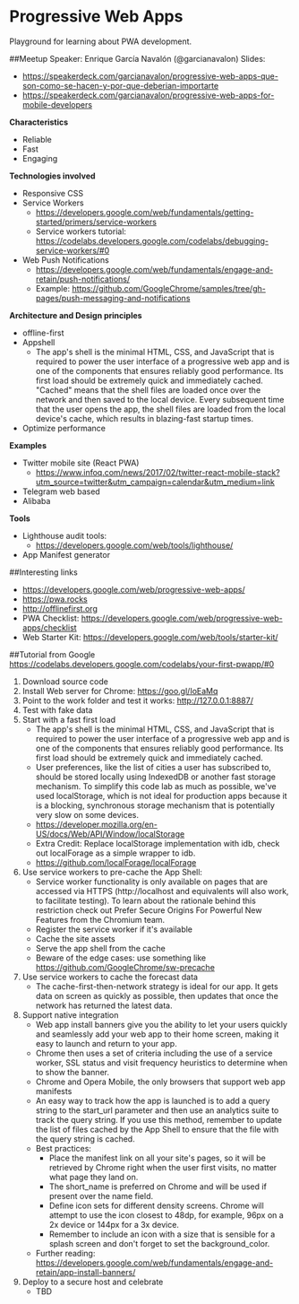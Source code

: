 # Progressive Web Apps
Playground for learning about PWA development.

##Meetup
Speaker: Enrique García Navalón (@garcianavalon)
Slides:
* https://speakerdeck.com/garcianavalon/progressive-web-apps-que-son-como-se-hacen-y-por-que-deberian-importarte
* https://speakerdeck.com/garcianavalon/progressive-web-apps-for-mobile-developers

**Characteristics**
* Reliable
* Fast
* Engaging

**Technologies involved**
 * Responsive CSS
 * Service Workers
    * https://developers.google.com/web/fundamentals/getting-started/primers/service-workers
    * Service workers tutorial: https://codelabs.developers.google.com/codelabs/debugging-service-workers/#0
 * Web Push Notifications
    * https://developers.google.com/web/fundamentals/engage-and-retain/push-notifications/
    * Example: https://github.com/GoogleChrome/samples/tree/gh-pages/push-messaging-and-notifications

**Architecture and Design principles**
* offline-first
* Appshell
    * The app's shell is the minimal HTML, CSS, and JavaScript that is required to power the user interface of a progressive web app and is one of the components that ensures reliably good performance. Its first load should be extremely quick and immediately cached. "Cached" means that the shell files are loaded once over the network and then saved to the local device. Every subsequent time that the user opens the app, the shell files are loaded from the local device's cache, which results in blazing-fast startup times.
* Optimize performance

**Examples**
* Twitter mobile site (React PWA)
    * https://www.infoq.com/news/2017/02/twitter-react-mobile-stack?utm_source=twitter&utm_campaign=calendar&utm_medium=link
* Telegram web based
* Alibaba

**Tools**
* Lighthouse audit tools:
    * https://developers.google.com/web/tools/lighthouse/
* App Manifest generator


##Interesting links
* https://developers.google.com/web/progressive-web-apps/
* https://pwa.rocks
* http://offlinefirst.org
* PWA Checklist: https://developers.google.com/web/progressive-web-apps/checklist
* Web Starter Kit: https://developers.google.com/web/tools/starter-kit/


##Tutorial from Google
https://codelabs.developers.google.com/codelabs/your-first-pwapp/#0

1. Download source code
2. Install Web server for Chrome: https://goo.gl/IoEaMq
3. Point to the work folder and test it works: http://127.0.0.1:8887/
4. Test with fake data
5. Start with a fast first load
    * The app's shell is the minimal HTML, CSS, and JavaScript that is required to power the user interface of a progressive web app and is one of the components that ensures reliably good performance. Its first load should be extremely quick and immediately cached.
    * User preferences, like the list of cities a user has subscribed to, should be stored locally using IndexedDB or another fast storage mechanism. To simplify this code lab as much as possible, we've used localStorage, which is not ideal for production apps because it is a blocking, synchronous storage mechanism that is potentially very slow on some devices.
    * https://developer.mozilla.org/en-US/docs/Web/API/Window/localStorage
    * Extra Credit: Replace localStorage implementation with idb, check out localForage as a simple wrapper to idb.
    * https://github.com/localForage/localForage
6. Use service workers to pre-cache the App Shell:
    * Service worker functionality is only available on pages that are accessed via HTTPS (http://localhost and equivalents will also work, to facilitate testing). To learn about the rationale behind this restriction check out Prefer Secure Origins For Powerful New Features from the Chromium team.
    * Register the service worker if it's available
    * Cache the site assets
    * Serve the app shell from the cache
    * Beware of the edge cases: use something like https://github.com/GoogleChrome/sw-precache
7. Use service workers to cache the forecast data
    * The cache-first-then-network strategy is ideal for our app. It gets data on screen as quickly as possible, then updates that once the network has returned the latest data.
8. Support native integration
    * Web app install banners give you the ability to let your users quickly and seamlessly add your web app to their home screen, making it easy to launch and return to your app.
    * Chrome then uses a set of criteria including the use of a service worker, SSL status and visit frequency heuristics to determine when to show the banner.
    * Chrome and Opera Mobile, the only browsers that support web app manifests
    * An easy way to track how the app is launched is to add a query string to the start_url parameter and then use an analytics suite to track the query string. If you use this method, remember to update the list of files cached by the App Shell to ensure that the file with the query string is cached.
    * Best practices:
        * Place the manifest link on all your site's pages, so it will be retrieved by Chrome right when the user first visits, no matter what page they land on.
        * The short_name is preferred on Chrome and will be used if present over the name field.
        * Define icon sets for different density screens. Chrome will attempt to use the icon closest to 48dp, for example, 96px on a 2x device or 144px for a 3x device.
        * Remember to include an icon with a size that is sensible for a splash screen and don't forget to set the background_color.
    * Further reading: https://developers.google.com/web/fundamentals/engage-and-retain/app-install-banners/
9. Deploy to a secure host and celebrate
    * TBD